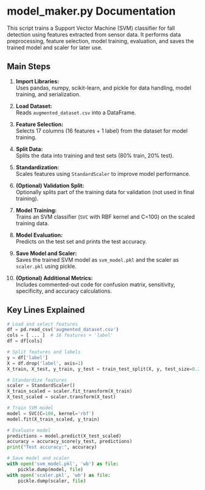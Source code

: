 # model_maker.py Documentation

This script trains a Support Vector Machine (SVM) classifier for fall detection using features extracted from sensor data. It performs data preprocessing, feature selection, model training, evaluation, and saves the trained model and scaler for later use.

## Main Steps

1. **Import Libraries:**  
   Uses pandas, numpy, scikit-learn, and pickle for data handling, model training, and serialization.

2. **Load Dataset:**  
   Reads `augmented_dataset.csv` into a DataFrame.

3. **Feature Selection:**  
   Selects 17 columns (16 features + 1 label) from the dataset for model training.

4. **Split Data:**  
   Splits the data into training and test sets (80% train, 20% test).

5. **Standardization:**  
   Scales features using `StandardScaler` to improve model performance.

6. **(Optional) Validation Split:**  
   Optionally splits part of the training data for validation (not used in final training).

7. **Model Training:**  
   Trains an SVM classifier (`SVC` with RBF kernel and C=100) on the scaled training data.

8. **Model Evaluation:**  
   Predicts on the test set and prints the test accuracy.

9. **Save Model and Scaler:**  
   Saves the trained SVM model as `svm_model.pkl` and the scaler as `scaler.pkl` using pickle.

10. **(Optional) Additional Metrics:**  
    Includes commented-out code for confusion matrix, sensitivity, specificity, and accuracy calculations.

## Key Lines Explained

```python
# Load and select features
df = pd.read_csv('augmented_dataset.csv')
cols = [ ... ]  # 16 features + 'label'
df = df[cols]

# Split features and labels
y = df['label']
X = df.drop('label', axis=1)
X_train, X_test, y_train, y_test = train_test_split(X, y, test_size=0.2, random_state=42)

# Standardize features
scaler = StandardScaler()
X_train_scaled = scaler.fit_transform(X_train)
X_test_scaled = scaler.transform(X_test)

# Train SVM model
model = SVC(C=100, kernel='rbf')
model.fit(X_train_scaled, y_train)

# Evaluate model
predictions = model.predict(X_test_scaled)
accuracy = accuracy_score(y_test, predictions)
print("Test accuracy:", accuracy)

# Save model and scaler
with open('svm_model.pkl', 'wb') as file:
    pickle.dump(model, file)
with open('scaler.pkl', 'wb') as file:
    pickle.dump(scaler, file)